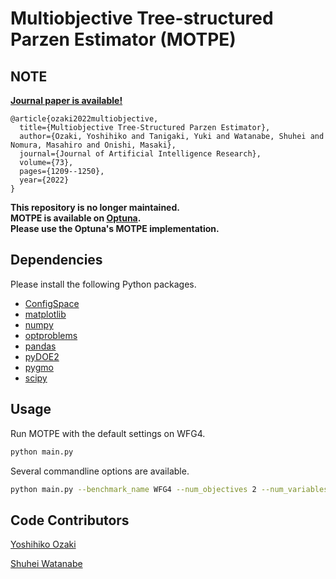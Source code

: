 # Multiobjective Tree-structured Parzen Estimator (MOTPE)

## NOTE

**[Journal paper is available!](https://www.jair.org/index.php/jair/article/view/13188)**  

```
@article{ozaki2022multiobjective,
  title={Multiobjective Tree-Structured Parzen Estimator},
  author={Ozaki, Yoshihiko and Tanigaki, Yuki and Watanabe, Shuhei and Nomura, Masahiro and Onishi, Masaki},
  journal={Journal of Artificial Intelligence Research},
  volume={73},
  pages={1209--1250},
  year={2022}
}
```

**This repository is no longer maintained.  
MOTPE is available on [Optuna](https://optuna.org/).  
Please use the Optuna's MOTPE implementation.**

## Dependencies

Please install the following Python packages.

- [ConfigSpace](https://automl.github.io/ConfigSpace/)
- [matplotlib](https://matplotlib.org/)
- [numpy](https://numpy.org/)
- [optproblems](https://ls11-www.cs.tu-dortmund.de/people/swessing/optproblems/doc/)
- [pandas](https://pandas.pydata.org/)
- [pyDOE2](https://github.com/clicumu/pyDOE2)
- [pygmo](https://esa.github.io/pygmo/)
- [scipy](https://www.scipy.org/)


## Usage

Run MOTPE with the default settings on WFG4.

```sh
python main.py
```

Several commandline options are available.

```sh
python main.py --benchmark_name WFG4 --num_objectives 2 --num_variables 9 --k 1 --num_max_evals 250 --num_initial_samples 98 --init_method lhs --num_candidates 24 --gamma 0.10 --seed 128
```

## Code Contributors
[Yoshihiko Ozaki](https://github.com/y0z)

[Shuhei Watanabe](https://github.com/nabenabe0928)

